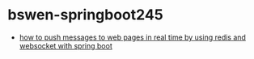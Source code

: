 # bswen-springboot245

- [how to push messages to web pages in real time by using redis and websocket with spring boot](https://bswen.com/2021/05/springboot-redis-pubsub-websocket-push.html)
